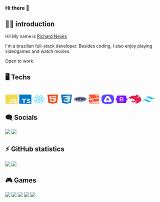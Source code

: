 ### Hi there 👋

  
## :technologist: introduction

Hi!  My name is [Richard Neves](https://www.linkedin.com/in/andresamaciel/)

I'm a brazilian full-stack developer.
Besides coding, I also enjoy playing videogames and watch movies.

Open to work. 

## :desktop_computer: Techs

<div style="display: inline_block"><br>
  <img align="center" alt="Rick-Js" height="30" width="40" src="https://raw.githubusercontent.com/devicons/devicon/master/icons/javascript/javascript-plain.svg">
  <img align="center" alt="Rick-Ts" height="30" width="40" src="https://raw.githubusercontent.com/devicons/devicon/master/icons/typescript/typescript-plain.svg">
  <img align="center" alt="Rick-React" height="30" width="40" src="https://raw.githubusercontent.com/devicons/devicon/master/icons/react/react-original.svg">
  <img align="center" alt="Rick-HTML" height="30" width="40" src="https://raw.githubusercontent.com/devicons/devicon/master/icons/html5/html5-original.svg">
  <img align="center" alt="Rick-CSS" height="30" width="40" src="https://raw.githubusercontent.com/devicons/devicon/master/icons/css3/css3-original.svg">
  <img align="center" alt="Rick-PHP" height="30" width="40" src="https://raw.githubusercontent.com/devicons/devicon/master/icons/php/php-original.svg">
  <img align="center" alt="Rick-Laravel" height="30" width="40" src="https://raw.githubusercontent.com/devicons/devicon/master/icons/laravel/laravel-plain-wordmark.svg">
  <img align="center" alt="Rick-Adonisjs" height="30" width="40" src="https://raw.githubusercontent.com/devicons/devicon/master/icons/adonisjs/adonisjs-original.svg">
  <img align="center" alt="Rick-Bootstrap" height="30" width="40" src="https://raw.githubusercontent.com/devicons/devicon/master/icons/bootstrap/bootstrap-original.svg">
  <img align="center" alt="Rick-NestJS" height="30" width="40" src="https://raw.githubusercontent.com/devicons/devicon/master/icons/nestjs/nestjs-plain.svg">
  <img align="center" alt="Rick-Tailwindcss" height="30" width="40" src="https://raw.githubusercontent.com/devicons/devicon/master/icons/tailwindcss/tailwindcss-plain.svg">
</div>
  
  ## :left_speech_bubble: Socials
 
<div>
  <a href = "mailto:ricknevesbc@icloud.com"><img src="https://img.shields.io/badge/Apple-%23000000.svg?style=for-the-badge&logo=apple&logoColor=whit" target="_blank"></a>
  <a href="https://www.linkedin.com/in/richard-neves/" target="_blank"><img src="https://img.shields.io/badge/-LinkedIn-%230077B5?style=for-the-badge&logo=linkedin&logoColor=white" target="_blank"></a> 
</div>

## :zap: GitHub statistics
<div style="display: inline_block">
  <img align="center" width="47.2%" src="https://github-readme-stats.vercel.app/api?username=rickneves15&count_private=true&show_icons=true&theme=panda" />
  <img align="center" width="47.2%" src="https://github-readme-stats.vercel.app/api/top-langs/?username=rickneves15&layout=compact&theme=panda" />
</div>

  ## :video_game: Games
<div>
  <a href="#"><img src="https://img.shields.io/badge/riotgames-D32936.svg?style=for-the-badge&logo=riotgames&logoColor=white"></a> 
  <a href="#"><img src="https://img.shields.io/badge/xbox-%23107C10.svg?style=for-the-badge&logo=xbox&logoColor=white"></a> 
  <a href="#"><img src="https://img.shields.io/badge/epicgames-%23313131.svg?style=for-the-badge&logo=epicgames&logoColor=white"></a> 
  <a href="#"><img src="https://img.shields.io/badge/ea-%23000000.svg?style=for-the-badge&logo=ea&logoColor=white"></a> 
  <a href="#"><img src="https://img.shields.io/badge/battle.net-%2300AEFF.svg?style=for-the-badge&logo=battle.net&logoColor=white"></a> 
</div>
